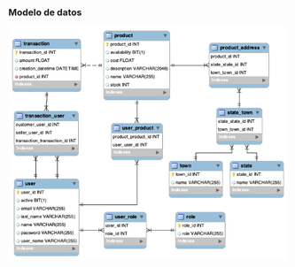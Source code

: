 ### Modelo de datos
![Imagen](https://github.com/AaronGG11/Web-application-development/blob/master/Proyecto/Imagenes/bd.png?raw=true) 